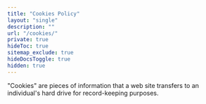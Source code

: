 ```yaml
---
title: "Cookies Policy"
layout: "single"
description: ""
url: "/cookies/"
private: true
hideToc: true
sitemap_exclude: true
hideDocsToggle: true
hidden: true
---
```


<p>
  "Cookies" are pieces of information that a web site transfers to an
  individual's hard drive for record-keeping purposes.
</p>

<!-- OneTrust Cookies List -->
<div id="ot-sdk-cookie-policy" hidden></div>

<!-- OneTrust Cookies Settings button start -->
<button id="ot-sdk-btn" class="btn btn-primary text-white ot-sdk-show-settings" hidden>
  Cookie Settings
</button>

<style>
article footer,
.feedback-center {
  display: none !important;
}
</style>
